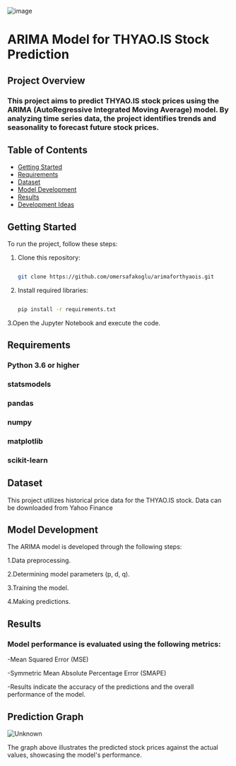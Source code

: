 ![image](https://github.com/user-attachments/assets/df9e3f18-addb-42be-b05b-65476bcc268b) 
# ARIMA Model for THYAO.IS Stock Prediction

## Project Overview

### This project aims to predict THYAO.IS stock prices using the ARIMA (AutoRegressive Integrated Moving Average) model. By analyzing time series data, the project identifies trends and seasonality to forecast future stock prices.

## Table of Contents

- [Getting Started](#getting-started)
- [Requirements](#requirements)
- [Dataset](#dataset)
- [Model Development](#model-development)
- [Results](#results)
- [Development Ideas](#development-ideas)

## Getting Started

To run the project, follow these steps:
1. Clone this repository:  
   ```bash
   
   git clone https://github.com/omersafakoglu/arimaforthyaois.git
2. Install required libraries:
   ```bash
   
   pip install -r requirements.txt

3.Open the Jupyter Notebook and execute the code.

## Requirements

### Python 3.6 or higher

### statsmodels

### pandas

### numpy

### matplotlib

### scikit-learn


## Dataset

This project utilizes historical price data for the THYAO.IS stock. Data can be downloaded from Yahoo Finance

## Model Development

The ARIMA model is developed through the following steps:

1.Data preprocessing.

2.Determining model parameters (p, d, q).

3.Training the model.

4.Making predictions.


## Results

### Model performance is evaluated using the following metrics:

-Mean Squared Error (MSE)

-Symmetric Mean Absolute Percentage Error (SMAPE)

-Results indicate the accuracy of the predictions and the overall performance of the model.


## Prediction Graph


![Unknown](https://github.com/user-attachments/assets/e7bbc839-982c-414e-84ca-f2abd87dab1f)



The graph above illustrates the predicted stock prices against the actual values, showcasing the model's performance.

